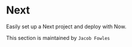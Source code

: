 # Next

Easily set up a Next project and deploy with Now.

This section is maintained by `Jacob Fowles`
